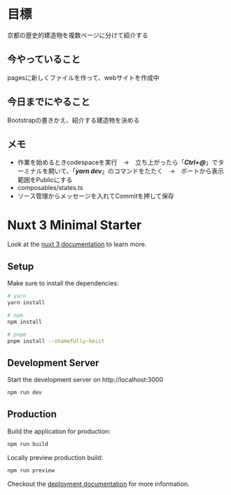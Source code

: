 # 目標
京都の歴史的建造物を複数ページに分けて紹介する

## 今やっていること
pagesに新しくファイルを作って、webサイトを作成中

## 今日までにやること
Bootstrapの書きかえ、紹介する建造物を決める
## メモ
- 作業を始めるときcodespaceを実行　→　立ち上がったら「___Ctrl+@___」でターミナルを開いて、「___yarn dev___」のコマンドをたたく　→　ポートから表示範囲をPublicにする
- composables/states.ts  
- ソース管理からメッセージを入れてCommitを押して保存

# Nuxt 3 Minimal Starter

Look at the [nuxt 3 documentation](https://v3.nuxtjs.org) to learn more.

## Setup

Make sure to install the dependencies:

```bash
# yarn
yarn install

# npm
npm install

# pnpm
pnpm install --shamefully-hoist
```

## Development Server

Start the development server on http://localhost:3000

```bash
npm run dev
```

## Production

Build the application for production:

```bash
npm run build
```

Locally preview production build:

```bash
npm run preview
```

Checkout the [deployment documentation](https://v3.nuxtjs.org/guide/deploy/presets) for more information.
